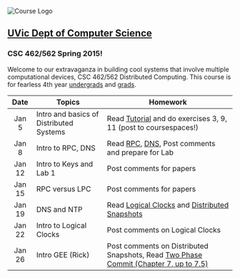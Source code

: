 ![Course Logo](https://cloud.githubusercontent.com/assets/1288637/5566593/a64ba4bc-8ee2-11e4-8612-28191f82fdd1.png)

## [UVic Dept of Computer Science](https://www.csc.uvic.ca/)
### CSC 462/562 Spring 2015!

Welcome to our extravaganza in building cool systems that involve multiple computational devices, CSC 462/562 Distributed Computing.  This course is for fearless 4th year [undergrads](http://courses.seng.uvic.ca/courses/2015/spring/csc/462) and [grads](http://courses.seng.uvic.ca/courses/2015/spring/csc/562).  

  Date  | Topics            | Homework  
 :-----:| ----------------- | -----
Jan 5   | Intro and basics of Distributed Systems | Read [Tutorial](http://www.hpcs.cs.tsukuba.ac.jp/~tatebe/lecture/h23/dsys/dsd-tutorial.html) and do exercises 3, 9, 11 (post to coursespaces!)
Jan 8   | Intro to RPC, DNS |  Read [RPC](http://research.cs.wisc.edu/areas/os/Qual/papers/rpc.pdf), [DNS](http://pages.cs.wisc.edu/~akella/CS740/S08/740-Papers/MD88.pdf), Post comments and prepare for Lab
Jan 12  | Intro to Keys and Lab 1 | Post comments for papers
Jan 15  | RPC versus LPC    | Post comments for papers
Jan 19  | DNS and NTP       | Read [Logical Clocks](http://web.stanford.edu/class/cs240/readings/lamport.pdf) and [Distributed Snapshots](http://research.microsoft.com/en-us/um/people/lamport/pubs/chandy.pdf)
Jan 22  | Intro to Logical Clocks       | Post comments on Logical Clocks
Jan 26  | Intro GEE (Rick)              | Post comments on Distributed Snapshots, Read [Two Phase Commit (Chapter 7, up to 7.5) ](http://research.microsoft.com/en-us/people/philbe/chapter7.pdf)

